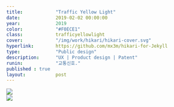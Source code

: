 ```yaml
---
title:            "Traffic Yellow Light"
date:             2019-02-02 00:00:00
year:             2019
color:            "#F0ECE1"
class:            trafficyellowlight
cover:            "/img/work/hikari/hikari-cover.svg"
hyperlink:        https://github.com/mx3m/hikari-for-Jekyll
type:             "Public design"
description:      "UX | Product design | Patent"
runin:            "교통신호."
published : true
layout:           post
---
```


<div class="post-content-grid">
  <div class="post-content-column column-2">
    <img class="post-content-screen desktop" src="{{ site.baseurl }}/img/work/hikari/hikari-article-desktop.png" />
  </div>
  <div class="post-content-column column-3">
    <img class="post-content-screen iphone" src="{{ site.baseurl }}/img/work/hikari/hikari-index-mobile.png" />
  </div>
</div>
